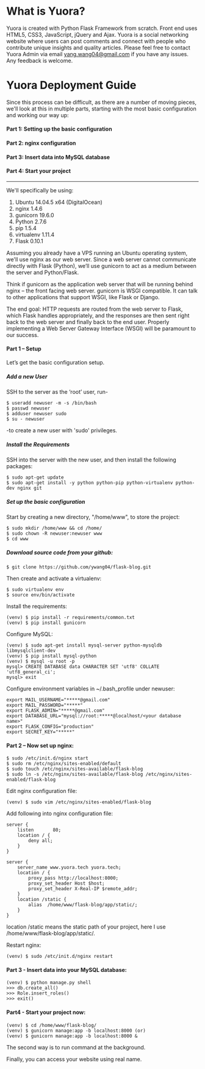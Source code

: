 What is Yuora?
===
Yuora is created with Python Flask Framework from scratch. Front end uses HTML5, CSS3, JavaScript, jQuery and Ajax. Yuora is a social networking website where users can post comments and connect with people who contribute unique insights and quality articles.  Please feel free to contact Yuora Admin via email yang.wang04@gmail.com if you have any issues. Any feedback is welcome.

Yuora Deployment Guide
===

Since this process can be difficult, as there are a number of moving pieces, we'll look at this in multiple parts, starting with the most basic configuration and working our way up:

#### Part 1: Setting up the basic configuration

#### Part 2: nginx configuration

#### Part 3: Insert data into MySQL database

#### Part 4: Start your project

---
We'll specifically be using:

1. Ubuntu 14.04.5 x64 (DigitalOcean)
2. nginx 1.4.6
3. gunicorn 19.6.0
4. Python 2.7.6
5. pip 1.5.4
6. virtualenv 1.11.4
7. Flask 0.10.1

Assuming you already have a VPS running an Ubuntu operating system, we'll use nginx as our web server. Since a web server cannot communicate directly with Flask (Python), we’ll use gunicorn to act as a medium between the server and Python/Flask.

Think if gunicorn as the application web server that will be running behind nginx – the front facing web server. gunicorn is WSGI compatible. It can talk to other applications that support WSGI, like Flask or Django.

The end goal: HTTP requests are routed from the web server to Flask, which Flask handles appropriately, and the responses are then sent right back to the web server and finally back to the end user. Properly implementing a Web Server Gateway Interface (WSGI) will be paramount to our success.


#### Part 1 – Setup
Let’s get the basic configuration setup.


##### Add a new User
SSH to the server as the ‘root’ user, run-

```  
$ useradd newuser -m -s /bin/bash
$ passwd newuser
$ adduser newuser sudo
$ su - newuser
```
-to create a new user with 'sudo' privileges.


##### Install the Requirements
SSH into the server with the new user, and then install the following packages:

```
$ sudo apt-get update
$ sudo apt-get install -y python python-pip python-virtualenv python-dev nginx git
```

##### Set up the basic configuration
Start by creating a new directory, "/home/www", to store the project:

```
$ sudo mkdir /home/www && cd /home/
$ sudo chown -R newuser:newuser www 
$ cd www
```

##### Download source code from your github:

```
$ git clone https://github.com/ywang04/flask-blog.git
```

Then create and activate a virtualenv:

```
$ sudo virtualenv env
$ source env/bin/activate
```

Install the requirements:
```
(venv) $ pip install -r requirements/common.txt 
(venv) $ pip install gunicorn
```

Configure MySQL:
```
(venv) $ sudo apt-get install mysql-server python-mysqldb libmysqlclient-dev 
(venv) $ pip install mysql-python
(venv) $ mysql -u root -p 
mysql> CREATE DATABASE data CHARACTER SET 'utf8' COLLATE 'utf8_general_ci';
mysql> exit
```

Configure environment variables in ~/.bash_profile under newuser:
```
export MAIL_USERNAME="*****@gmail.com"
export MAIL_PASSWORD="*****"
export FLASK_ADMIN="*****@gmail.com"
export DATABASE_URL="mysql://root:*****@localhost/<your database name>"
export FLASK_CONFIG="production"
export SECRET_KEY="*****"
```

#### Part 2 – Now set up nginx:

```
$ sudo /etc/init.d/nginx start
$ sudo rm /etc/nginx/sites-enabled/default
$ sudo touch /etc/nginx/sites-available/flask-blog
$ sudo ln -s /etc/nginx/sites-available/flask-blog /etc/nginx/sites-enabled/flask-blog
```

Edit nginx configuration file:

```
(venv) $ sudo vim /etc/nginx/sites-enabled/flask-blog
```

Add following into nginx configuration file:

```
server {
    listen       80;
    location / {
        deny all;
    }
}

server {
    server_name www.yuora.tech yuora.tech;
    location / {
        proxy_pass http://localhost:8000;
        proxy_set_header Host $host;
        proxy_set_header X-Real-IP $remote_addr;
    }
    location /static {
        alias  /home/www/flask-blog/app/static/;
    }
}

```

location /static means the static path of your project, here I use /home/www/flask-blog/app/static/.

Restart nginx:

```
(venv) $ sudo /etc/init.d/nginx restart 
```

#### Part 3 - Insert data into your MySQL database:

```
(venv) $ python manage.py shell 
>>> db.create_all() 
>>> Role.insert_roles() 
>>> exit() 
```

#### Part4 - Start your project now:

```
(venv) $ cd /home/www/flask-blog/ 
(venv) $ gunicorn manage:app -b localhost:8000 (or)
(venv) $ gunicorn manage:app -b localhost:8000 &
```

The second way is to run command at the background. 

Finally, you can access your website using real name.
